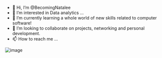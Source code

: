 - 👋 Hi, I’m @BecomingNatalee
- 👀 I’m interested in Data analytics ...
- 🌱 I’m currently learning a whole world of new skills related to computer software!
- 💞️ I’m looking to collaborate on projects, networking and personal development.
- 📫 How to reach me ...

![image](https://github.com/user-attachments/assets/1824d608-d214-4ac5-8a2a-9305bbb72239)

<!---
BecomingNatalee/BecomingNatalee is a ✨ special ✨ repository because its `README.md` (this file) appears on your GitHub profile.
You can click the Preview link to take a look at your changes.
--->
